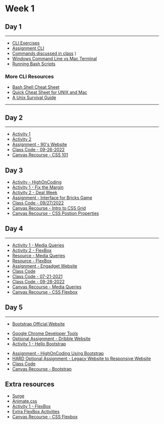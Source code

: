 
# Week 1

## Day 1 
--- 
- [CLI Exercises](https://learnpythonthehardway.org/book/appendixa.html)
- [Assignment CLI](day1/assignments/assignment-cli.md)
- [Commands discussed in class](day1/commands-inclass.md)
) 
- [Windows Command Line vs Mac Terminal](https://enexdi.sciencesconf.org/data/pages/windows_vs_mac_commands_1.pdf)
- [Running Bash Scripts](https://bash.cyberciti.biz/guide/Hello,_World!_Tutorial)


### More CLI Resources 
- [Bash Shell Cheat Sheet](https://learncodethehardway.org/unix/bash_cheat_sheet.pdf) 
- [Quick Cheat Sheet for UNIX and Mac](http://learntocodewith.me/command-line/unix-command-cheat-sheet/) 
- [A Unix Survival Guide](http://matt.might.net/articles/basic-unix/) 
---   


## Day 2
---
- [Activity 1](day1/activities/styles.md)
- [Activity 2](day1/activities/apply-styles-list.md)
- [Assignment - 90's Website](day1/assignments/ninty-website.md)
- [Class Code - 09-26-2022](day1/code-downloads/LearnHTML.zip) 
- [Canvas Recourse - CSS 101](https://digitalcrafts.instructure.com/courses/220/pages/reading-css-101?module_item_id=44529)

## Day 3 
- [Activity - HighOnCoding](day2/activities/hoc.md)
- [Activity 1 - Fix the Margin](day2/activities/fix-the-margin.md) 
- [Activity 2 - Deal Week](day2/activities/deal-week.md) 
- [Assignment - Interface for Bricks Game](day2/assignments/bricks.md)
- [Class Code - 09/27/2022](day2/code-downloads/LearnPositionMargins.zip) 
- [Canvas Recourse - Intro to CSS Grid](https://digitalcrafts.instructure.com/courses/220/pages/reading-intro-to-css-grid?module_item_id=44544)
- [Canvas Recourse - CSS Postion Properties](https://digitalcrafts.instructure.com/courses/220/pages/reading-css-position-property?module_item_id=44545)

## Day 4
---
- [Activity 1 - Media Queries](day3/activities/media-q.md)
- [Activity 2 - FlexBox](day3/activities/flexbox.md)
- [Resource - Media Queries](https://gist.github.com/gokulkrishh/242e68d1ee94ad05f488)
- [Resource - FlexBox](https://css-tricks.com/snippets/css/a-guide-to-flexbox/)
- [Assignment - Engadget Website](day3/assignments/engadget.md)
- [Class Code](day3/code-downloads/apple-website.zip) 
- [Class Code - 07-21-2021](day3/code-downloads/media-queries.zip) 
- [Class Code - 09-28-2022](https://gist.github.com/azamsharp/568066e201721193a5357c6726ed43d9)
- [Canvas Recourse - Media Queries](https://digitalcrafts.instructure.com/courses/220/pages/reading-media-queries?module_item_id=44565)
- [Canvas Recourse - CSS Flexbox](https://digitalcrafts.instructure.com/courses/220/pages/reading-css-flexbox?module_item_id=44564)

## Day 5 
---
- [Bootstrap Official Website](https://getbootstrap.com/)
<!-- 
- [Sass Official Website](https://sass-lang.com/)
-->
- [Google Chrome Developer Tools](https://developers.google.com/web/tools/chrome-devtools/open)
- [Optional Assignment - Dribble Website](day4/activities/round-robin.md)
- [Activity 1 - Hello Bootstrap](day4/activities/hello-bootstrap.md)
<!-- - 
- [Activity 2 - Engadget Website Using Sass](day4/activities/sass.md)
-->
- [Assignment - HighOnCoding Using Bootstrap](day4/assignments/hoc.md)
- [HARD Optional Assignment - Legacy Website to Responsive Website](day4/assignments/legacy.md)
- [Class Code](day4/code-downloads/intro-sass-bootstrap.zip)
- [Canvas Recourse - Bootstrap](https://digitalcrafts.instructure.com/courses/220/pages/reading-bootstrap?module_item_id=44584)

## Extra resources  

- [Surge](https://surge.sh/)
- [Animate.css](https://animate.style/)
- [Activity 1 - FlexBox](day5/activities/flex.md)
- [Extra FlexBox Activities](https://developer.mozilla.org/en-US/docs/Learn/CSS/CSS_layout/Flexbox_skills)
- [Canvas Recourse - CSS Flexbox](https://digitalcrafts.instructure.com/courses/220/pages/reading-css-flexbox?module_item_id=44564)
<!-- - [Activity 2 - Grid](day5/activities/flex.md) -->
